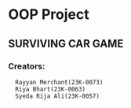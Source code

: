# OOP Project
## SURVIVING CAR GAME
### Creators:
      Rayyan Merchant(23K-0073)
      Riya Bhart(23K-0063)
      Syeda Rija Ali(23K-0057)

